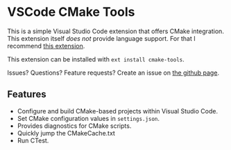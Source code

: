 # VSCode CMake Tools

This is a simple Visual Studio Code extension that offers CMake integration. This extension
itself *does not* provide language support. For that I recommend
[this extension](https://marketplace.visualstudio.com/items?itemName=twxs.cmake).

This extension can be installed with ``ext install cmake-tools``.

Issues? Questions? Feature requests? Create an issue on
[the github page](https://github.com/vector-of-bool/vscode-cmake-tools).

## Features

- Configure and build CMake-based projects within Visual Studio Code.
- Set CMake configuration values in ``settings.json``.
- Provides diagnostics for CMake scripts.
- Quickly jump the CMakeCache.txt
- Run CTest.